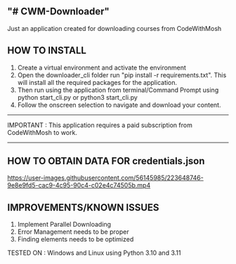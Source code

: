 "# CWM-Downloader" 
---------------------------------------------------
Just an application created for downloading courses from CodeWithMosh

HOW TO INSTALL
----------------------------------------------------

1. Create a virtual environment and activate the environment
2. Open the downloader_cli folder run "pip install -r requirements.txt". This will install all the required packages for the application.
3. Then run using the application from terminal/Command Prompt using python start_cli.py or python3 start_cli.py
4. Follow the onscreen selection to navigate and download your content.

____________________________________________________________________________________
IMPORTANT : This application requires a paid subscription from CodeWithMosh to work.
____________________________________________________________________________________

HOW TO OBTAIN DATA FOR credentials.json
-----------------------------------------------------





https://user-images.githubusercontent.com/56145985/223648746-9e8e9fd5-cac9-4c95-90c4-c02e4c74505b.mp4





IMPROVEMENTS/KNOWN ISSUES
--------------------------------------
1. Implement Parallel Downloading
2. Error Management needs to be proper
3. Finding elements needs to be optimized


TESTED ON : Windows and Linux using Python 3.10 and 3.11

